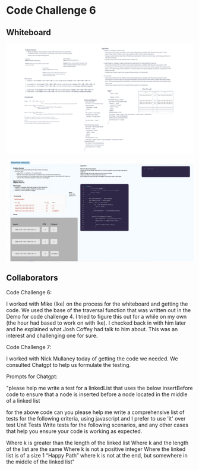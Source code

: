 # Code Challenge 6

## Whiteboard

![Code Challenge 6- Whiteboard](../Images/Code-Challenge-06.PNG)

![Code Challenge 7- Whiteboard](../Images/Code-Challenge-7.PNG)

## Collaborators
Code Challenge 6:

I worked with Mike (Ike) on the process for the whiteboard and getting the code. We used the base of the traversal function that was written out in the Demo for code challenge 4. I tried to figure this out for a while on my own (the hour had based to work on with Ike). I checked back in with him later and he explained what Josh Coffey had talk to him about. This was an interest and challenging one for sure.

Code Challenge 7:

I worked with Nick Mullaney today of getting the code we needed.
We consulted Chatgpt to help us formulate the testing.

Prompts for Chatgpt:

"please help me write a test for a linkedList that uses the below insertBefore code to ensure that a node is inserted before a node located in the middle of a linked list

for the above code can you please help me write a comprehensive list of tests for the following criteria, using javascript and I prefer to use 'it' over test Unit Tests Write tests for the following scenarios, and any other cases that help you ensure your code is working as expected.

Where k is greater than the length of the linked list Where k and the length of the list are the same Where k is not a positive integer Where the linked list is of a size 1 “Happy Path” where k is not at the end, but somewhere in the middle of the linked list" 
